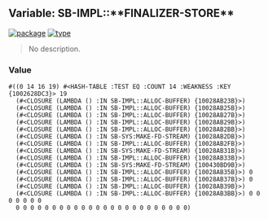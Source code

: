 ## Variable: SB-IMPL::\*\*FINALIZER-STORE\*\*
[![package](https://img.shields.io/badge/Package-SB--IMPL-5f9ea0.svg?style=social&colorA=999999)](../) [![type](https://img.shields.io/badge/Type-Variable-5f9ea0.svg?style=social&colorA=999999)](../#variable) 

> No description.

### Value
```
#((0 14 16 19) #<HASH-TABLE :TEST EQ :COUNT 14 :WEAKNESS :KEY {1002628DC3}> 19
  (#<CLOSURE (LAMBDA () :IN SB-IMPL::ALLOC-BUFFER) {10028AB23B}>)
  (#<CLOSURE (LAMBDA () :IN SB-IMPL::ALLOC-BUFFER) {10028AB25B}>)
  (#<CLOSURE (LAMBDA () :IN SB-IMPL::ALLOC-BUFFER) {10028AB27B}>)
  (#<CLOSURE (LAMBDA () :IN SB-IMPL::ALLOC-BUFFER) {10028AB29B}>)
  (#<CLOSURE (LAMBDA () :IN SB-IMPL::ALLOC-BUFFER) {10028AB2BB}>)
  (#<CLOSURE (LAMBDA () :IN SB-SYS:MAKE-FD-STREAM) {10028AB2DB}>)
  (#<CLOSURE (LAMBDA () :IN SB-IMPL::ALLOC-BUFFER) {10028AB2FB}>)
  (#<CLOSURE (LAMBDA () :IN SB-SYS:MAKE-FD-STREAM) {10028AB31B}>)
  (#<CLOSURE (LAMBDA () :IN SB-IMPL::ALLOC-BUFFER) {10028AB33B}>)
  (#<CLOSURE (LAMBDA () :IN SB-SYS:MAKE-FD-STREAM) {100430BD9B}>)
  (#<CLOSURE (LAMBDA () :IN SB-IMPL::ALLOC-BUFFER) {10028AB35B}>) 0
  (#<CLOSURE (LAMBDA () :IN SB-IMPL::ALLOC-BUFFER) {10028AB37B}>) 0
  (#<CLOSURE (LAMBDA () :IN SB-IMPL::ALLOC-BUFFER) {10028AB39B}>)
  (#<CLOSURE (LAMBDA () :IN SB-IMPL::ALLOC-BUFFER) {10028AB3BB}>) 0 0 0 0 0 0 0
  0 0 0 0 0 0 0 0 0 0 0 0 0 0 0 0 0 0 0 0 0 0 0 0)
```
